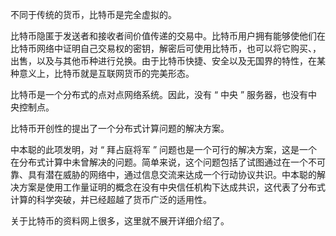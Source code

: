 不同于传统的货币，比特币是完全虚拟的。

比特币隐匿于发送者和接收者间价值传递的交易中。比特币用户拥有能够使他们在比特币网络中证明自己交易权的密钥，解密后可使用比特币，也可以将它购买、，出售，以及与其他币种进行兑换。由于比特币快捷、安全以及无国界的特性，在某种意义上，比特币就是互联网货币的完美形态。

比特币是一个分布式的点对点网络系统。因此，没有 “ 中央 ” 服务器，也没有中央控制点。



比特币开创性的提出了一个分布式计算问题的解决方案。

中本聪的此项发明，对 “ 拜占庭将军 ” 问题也是一个可行的解决方案，这是一个在分布式计算中未曾解决的问题。简单来说，这个问题包括了试图通过在一个不可靠、具有潜在威胁的网络中，通过信息交流来达成一个行动协议共识。中本聪的解决方案是使用工作量证明的概念在没有中央信任机构下达成共识，这代表了分布式计算的科学突破，并已经超越了货币广泛的适用性。



关于比特币的资料网上很多，这里就不展开详细介绍了。
